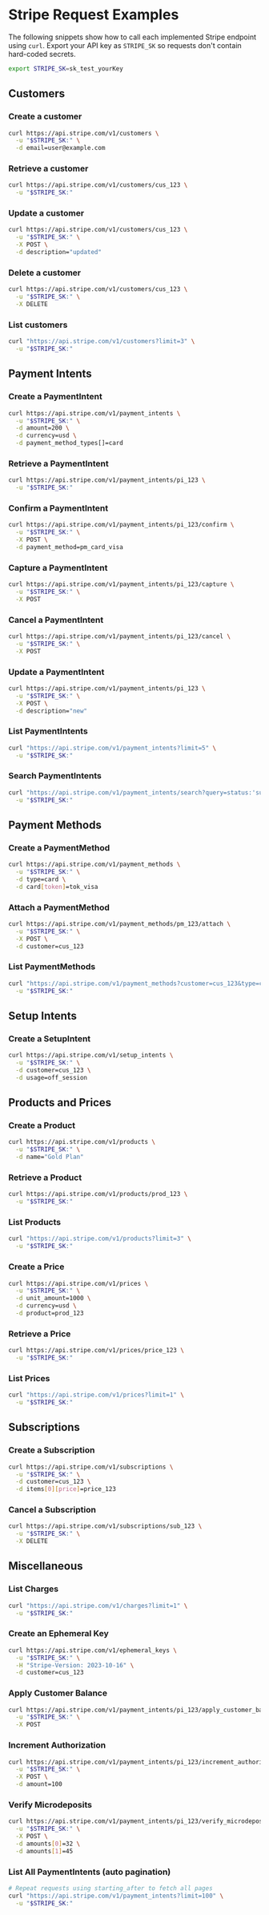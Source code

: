 # Stripe Request Examples

The following snippets show how to call each implemented Stripe endpoint using `curl`. Export your API key as `STRIPE_SK` so requests don't contain hard-coded secrets.

```bash
export STRIPE_SK=sk_test_yourKey
```

## Customers

### Create a customer
```bash
curl https://api.stripe.com/v1/customers \
  -u "$STRIPE_SK:" \
  -d email=user@example.com
```

### Retrieve a customer
```bash
curl https://api.stripe.com/v1/customers/cus_123 \
  -u "$STRIPE_SK:"
```

### Update a customer
```bash
curl https://api.stripe.com/v1/customers/cus_123 \
  -u "$STRIPE_SK:" \
  -X POST \
  -d description="updated"
```

### Delete a customer
```bash
curl https://api.stripe.com/v1/customers/cus_123 \
  -u "$STRIPE_SK:" \
  -X DELETE
```

### List customers
```bash
curl "https://api.stripe.com/v1/customers?limit=3" \
  -u "$STRIPE_SK:"
```

## Payment Intents

### Create a PaymentIntent
```bash
curl https://api.stripe.com/v1/payment_intents \
  -u "$STRIPE_SK:" \
  -d amount=200 \
  -d currency=usd \
  -d payment_method_types[]=card
```

### Retrieve a PaymentIntent
```bash
curl https://api.stripe.com/v1/payment_intents/pi_123 \
  -u "$STRIPE_SK:"
```

### Confirm a PaymentIntent
```bash
curl https://api.stripe.com/v1/payment_intents/pi_123/confirm \
  -u "$STRIPE_SK:" \
  -X POST \
  -d payment_method=pm_card_visa
```

### Capture a PaymentIntent
```bash
curl https://api.stripe.com/v1/payment_intents/pi_123/capture \
  -u "$STRIPE_SK:" \
  -X POST
```

### Cancel a PaymentIntent
```bash
curl https://api.stripe.com/v1/payment_intents/pi_123/cancel \
  -u "$STRIPE_SK:" \
  -X POST
```

### Update a PaymentIntent
```bash
curl https://api.stripe.com/v1/payment_intents/pi_123 \
  -u "$STRIPE_SK:" \
  -X POST \
  -d description="new"
```

### List PaymentIntents
```bash
curl "https://api.stripe.com/v1/payment_intents?limit=5" \
  -u "$STRIPE_SK:"
```

### Search PaymentIntents
```bash
curl "https://api.stripe.com/v1/payment_intents/search?query=status:'succeeded'" \
  -u "$STRIPE_SK:"
```

## Payment Methods

### Create a PaymentMethod
```bash
curl https://api.stripe.com/v1/payment_methods \
  -u "$STRIPE_SK:" \
  -d type=card \
  -d card[token]=tok_visa
```

### Attach a PaymentMethod
```bash
curl https://api.stripe.com/v1/payment_methods/pm_123/attach \
  -u "$STRIPE_SK:" \
  -X POST \
  -d customer=cus_123
```

### List PaymentMethods
```bash
curl "https://api.stripe.com/v1/payment_methods?customer=cus_123&type=card" \
  -u "$STRIPE_SK:"
```

## Setup Intents

### Create a SetupIntent
```bash
curl https://api.stripe.com/v1/setup_intents \
  -u "$STRIPE_SK:" \
  -d customer=cus_123 \
  -d usage=off_session
```

## Products and Prices

### Create a Product
```bash
curl https://api.stripe.com/v1/products \
  -u "$STRIPE_SK:" \
  -d name="Gold Plan"
```

### Retrieve a Product
```bash
curl https://api.stripe.com/v1/products/prod_123 \
  -u "$STRIPE_SK:"
```

### List Products
```bash
curl "https://api.stripe.com/v1/products?limit=3" \
  -u "$STRIPE_SK:"
```

### Create a Price
```bash
curl https://api.stripe.com/v1/prices \
  -u "$STRIPE_SK:" \
  -d unit_amount=1000 \
  -d currency=usd \
  -d product=prod_123
```

### Retrieve a Price
```bash
curl https://api.stripe.com/v1/prices/price_123 \
  -u "$STRIPE_SK:"
```

### List Prices
```bash
curl "https://api.stripe.com/v1/prices?limit=1" \
  -u "$STRIPE_SK:"
```

## Subscriptions

### Create a Subscription
```bash
curl https://api.stripe.com/v1/subscriptions \
  -u "$STRIPE_SK:" \
  -d customer=cus_123 \
  -d items[0][price]=price_123
```

### Cancel a Subscription
```bash
curl https://api.stripe.com/v1/subscriptions/sub_123 \
  -u "$STRIPE_SK:" \
  -X DELETE
```

## Miscellaneous

### List Charges
```bash
curl "https://api.stripe.com/v1/charges?limit=1" \
  -u "$STRIPE_SK:"
```

### Create an Ephemeral Key
```bash
curl https://api.stripe.com/v1/ephemeral_keys \
  -u "$STRIPE_SK:" \
  -H "Stripe-Version: 2023-10-16" \
  -d customer=cus_123
```

### Apply Customer Balance
```bash
curl https://api.stripe.com/v1/payment_intents/pi_123/apply_customer_balance \
  -u "$STRIPE_SK:" \
  -X POST
```

### Increment Authorization
```bash
curl https://api.stripe.com/v1/payment_intents/pi_123/increment_authorization \
  -u "$STRIPE_SK:" \
  -X POST \
  -d amount=100
```

### Verify Microdeposits
```bash
curl https://api.stripe.com/v1/payment_intents/pi_123/verify_microdeposits \
  -u "$STRIPE_SK:" \
  -X POST \
  -d amounts[0]=32 \
  -d amounts[1]=45
```

### List All PaymentIntents (auto pagination)
```bash
# Repeat requests using starting_after to fetch all pages
curl "https://api.stripe.com/v1/payment_intents?limit=100" \
  -u "$STRIPE_SK:"
```
